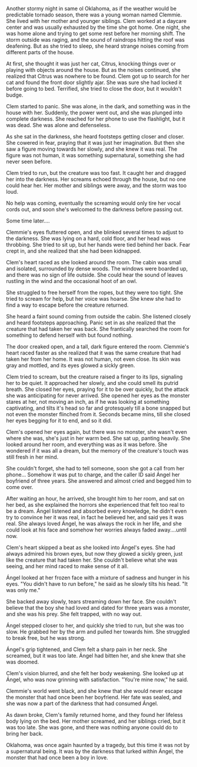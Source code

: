 Another stormy night in same ol Oklahoma, as if the weather would be predictable tornado season, there was a young woman named Clemmie. She lived with her mother and younger siblings. Clem worked at a daycare center and was usually exhausted by the time she got home. One night, she was home alone and trying to get some rest before her morning shift. The storm outside was raging, and the sound of raindrops hitting the roof was deafening. But as she tried to sleep, she heard strange noises coming from different parts of the house. 

At first, she thought it was just her cat, Citrus, knocking things over or playing with objects around the house. But as the noises continued, she realized that Citrus was nowhere to be found. Clem got up to search for her cat and found the front door slightly ajar. She was sure she had locked it before going to bed. Terrified, she tried to close the door, but it wouldn't budge. 

Clem started to panic. She was alone, in the dark, and something was in the house with her. Suddenly, the power went out, and she was plunged into complete darkness. She reached for her phone to use the flashlight, but it was dead. She was alone and defenseless. 

As she sat in the darkness, she heard footsteps getting closer and closer. She cowered in fear, praying that it was just her imagination. But then she saw a figure moving towards her slowly, and she knew it was real. The figure was not human, it was something supernatural, something she had never seen before. 

Clem tried to run, but the creature was too fast. It caught her and dragged her into the darkness. Her screams echoed through the house, but no one could hear her. Her mother and siblings were away, and the storm was too loud. 

No help was coming, eventually the screaming would only tire her vocal cords out, and soon she's welcomed to the darkness before passing out.

Some time later....

Clemmie's eyes fluttered open, and she blinked several times to adjust to the darkness. She was lying on a hard, cold floor, and her head was throbbing. She tried to sit up, but her hands were tied behind her back. Fear crept in, and she realized that she had been kidnapped. 

Clem's heart raced as she looked around the room. The cabin was small and isolated, surrounded by dense woods. The windows were boarded up, and there was no sign of life outside. She could hear the sound of leaves rustling in the wind and the occasional hoot of an owl. 

She struggled to free herself from the ropes, but they were too tight. She tried to scream for help, but her voice was hoarse. She knew she had to find a way to escape before the creature returned. 

She heard a faint sound coming from outside the cabin. She listened closely and heard footsteps approaching. Panic set in as she realized that the creature that had taken her was back. She frantically searched the room for something to defend herself with but found nothing. 

The door creaked open, and a tall, dark figure entered the room. Clemmie's heart raced faster as she realized that it was the same creature that had taken her from her home. It was not human, not even close. Its skin was gray and mottled, and its eyes glowed a sickly green. 

Clem tried to scream, but the creature raised a finger to its lips, signaling her to be quiet. It approached her slowly, and she could smell its putrid breath. She closed her eyes, praying for it to be over quickly, but the attack she was anticipating for never arrived. She opened her eyes as the monster stares at her, not moving an inch, as if he was looking at something captivating, and tilts it's head so far and grotesquely till a bone snapped but not even the monster flinched from it. Seconds became mins, till she closed her eyes begging for it to end, and so it did.

Clem's opened her eyes again, but there was no monster, she wasn't even where she was, she's just in her warm bed. She sat up, panting heavily. She looked around her room, and everything was as it was before. She wondered if it was all a dream, but the memory of the creature's touch was still fresh in her mind. 

She couldn't forget, she had to tell someone, soon she got a call from her phone... Somehow it was put to charge, and the caller ID said Ángel her boyfriend of three years. She answered and almost cried and begged him to come over.

After waiting an hour, he arrived, she brought him to her room, and sat on her bed, as she explained the horrors she experienced that felt too real to be a dream. Ángel listened and absorbed every knowledge, he didn't even try to convince her it was real, in fact he believed her, and said yes it was real.
She always loved Ángel, he was always the rock in her life, and she could look at his face and somehow her worries always faded away....until now.

Clem's heart skipped a beat as she looked into Ángel's eyes. She had always admired his brown eyes, but now they glowed a sickly green, just like the creature that had taken her. She couldn't believe what she was seeing, and her mind raced to make sense of it all. 

Ángel looked at her frozen face with a mixture of sadness and hunger in his eyes. "You didn't have to run before," he said as he slowly tilts his head. "It was only me." 

She backed away slowly, tears streaming down her face. She couldn't believe that the boy she had loved and dated for three years was a monster, and she was his prey. She felt trapped, with no way out. 

Ángel stepped closer to her, and quickly she tried to run, but she was too slow. He grabbed her by the arm and pulled her towards him. She struggled to break free, but he was strong. 

Ángel's grip tightened, and Clem felt a sharp pain in her neck. She screamed, but it was too late. Ángel had bitten her, and she knew that she was doomed. 

Clem's vision blurred, and she felt her body weakening. She looked up at Ángel, who was now grinning with satisfaction. "You're mine now," he said. 

Clemmie's world went black, and she knew that she would never escape the monster that had once been her boyfriend. Her fate was sealed, and she was now a part of the darkness that had consumed Ángel. 

As dawn broke, Clem's family returned home, and they found her lifeless body lying on the bed. Her mother screamed, and her siblings cried, but it was too late. She was gone, and there was nothing anyone could do to bring her back. 

Oklahoma, was once again haunted by a tragedy, but this time it was not by a supernatural being. It was by the darkness that lurked within Ángel, the monster that had once been a boy in love.